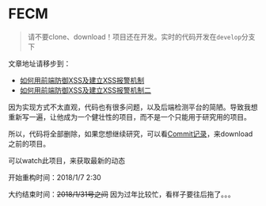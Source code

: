 # FECM

> 请不要clone、download！项目还在开发。实时的代码开发在`develop`分支下

文章地址请移步到：
 * [如何用前端防御XSS及建立XSS报警机制](http://www.freebuf.com/articles/web/110583.html)
 * [如何用前端防御XSS及建立XSS报警机制二](http://www.freebuf.com/articles/web/133509.html)

因为实现方式不太直观，代码也有很多问题，以及后端检测平台的简陋。导致我想重新写一遍，让他成为一个健壮性的项目，而不是一个只能用于研究用的项目。

所以，代码将全部删除，如果您想继续研究，可以看[Commit记录](https://github.com/BlackHole1/Fecm/tree/5a6b3daf41ee8aa4e7749ce17ce634026f6aa240)，来download之前的项目。

可以watch此项目，来获取最新的动态

开始重构时间：2018/1/7 2:30

大约结束时间：~~2018/1/31号之间~~ 因为过年比较忙，看样子要往后拖了。。。